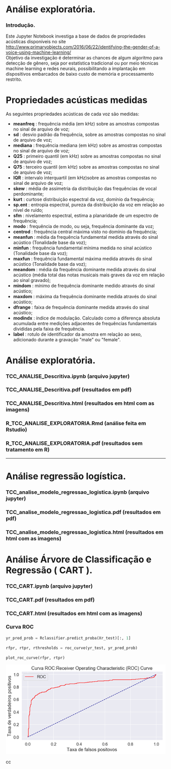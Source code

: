 # Análise exploratória.

### Introdução.

Este Jupyter Notebook investiga a base de dados de  propriedades acústicas disponíveis no site  http://www.primaryobjects.com/2016/06/22/identifying-the-gender-of-a-voice-using-machine-learning/   
Objetivo da investigação é determinar as chances de algum algoritmo para detecção de gênero, seja por estatística tradicional ou por meio técnicas machine learning e redes neurais, possibilitando a implantação em dispositivos embarcados de baixo custo de memória e processamento restrito. 

# Propriedades acústicas medidas

As seguintes propriedades acústicas de cada voz são medidas:

- **meanfreq**  : frequência média (em kHz) sobre as amostras compostas no sinal de arquivo de voz;
- **sd**  : desvio padrão da frequência, sobre as amostras compostas no sinal de arquivo de voz;
- **mediana**  : frequência mediana (em kHz) sobre as amostras compostas no sinal de arquivo de voz;
- **Q25**  : primeiro quantil (em kHz) sobre as amostras compostas no sinal de arquivo de voz;
- **Q75**  : terceiro quantil (em kHz) sobre as amostras compostas no sinal de arquivo de voz;
- **IQR**  : intervalo interquartil (em kHz)sobre as amostras compostas no sinal de arquivo de voz;
- **skew**  : média de assimetria da distribuição das frequências de vocal perdominante;
- **kurt**  : curtose distribuição espectral da voz, domínio da frequência;
- **sp.ent**  : entropia espectral, pureza da distribuição da voz em relação ao nível de ruído; 
- **sfm**  : nivelamento espectral,  estima a planaridade de um espectro de frequência;
- **modo**  : frequência de modo, ou seja, frequência dominante da voz;
- **centrod**  : frequência central máxima visto no domínio da frequência;
- **meanfun**  : média da frequência fundamental medida através do sinal acústico (Tonalidade base da voz);
- **minfun**  : frequência fundamental mínima medida no sinal acústico  (Tonalidade base da voz);
- **maxfun**  : frequência fundamental máxima medida através do sinal acústico (Tonalidade base da voz);
- **meandom**  : média da frequência dominante medida através do sinal acústico  (média total das notas  musicais mais graves da voz em relação ao sinal gravado);
- **mindom**  : mínimo de frequência dominante medido através do sinal acústico;
- **maxdom**  : máxima da frequência dominante medida através do sinal acústico;
- **dfrange**  : faixa de frequência dominante medida através do sinal acústico;
- **modindx**  : índice de modulação. Calculado como a diferença absoluta acumulada entre medições adjacentes de frequências fundamentais divididas pela faixa de frequência.
- **label**  : rotulo de identificador da amostra em relação ao sexo, adicionado durante a gravação "male" ou "female".

# Análise exploratória.

### TCC_ANALISE_Descritiva.ipynb (arquivo jupyter)
###  TCC_ANALISE_Descritiva.pdf   (resultados em pdf)
###  TCC_ANALISE_Descritiva.html   (resultados em html com as imagens)
###  R_TCC_ANALISE_EXPLORATORIA.Rmd  (análise feita em Rstudio)
###  R_TCC_ANALISE_EXPLORATORIA.pdf (resultados sem tratamento em R)

---

# Análise  regressão logística.

### TCC_analise_modelo_regressao_logistica.ipynb (arquivo jupyter)
### TCC_analise_modelo_regressao_logistica.pdf   (resultados em pdf)
### TCC_analise_modelo_regressao_logistica.html   (resultados em html com as imagens)





# Análise  Árvore de Classificação e Regressão ( CART ).

### TCC_CART.ipynb (arquivo jupyter)

### TCC_CART.pdf   (resultados em pdf)

### TCC_CART.html   (resultados em html com as imagens)





### Curva ROC

```python
yr_pred_prob = Rclassifier.predict_proba(Xr_test)[:, 1]
```

```python
rfpr, rtpr, rthresholds = roc_curve(yr_test, yr_pred_prob)
```

```python
plot_roc_curve(rfpr, rtpr)
```

![png](https://raw.githubusercontent.com/joctal/tcc/master/output_170_0.png)

cc



